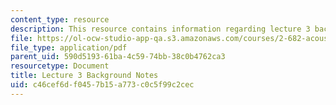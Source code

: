 ```yaml
---
content_type: resource
description: This resource contains information regarding lecture 3 background notes.
file: https://ol-ocw-studio-app-qa.s3.amazonaws.com/courses/2-682-acoustical-oceanography-spring-2012/c46cef6df0457b15a773c0c5f99c2cec_MIT2_682S12_bglec03.pdf
file_type: application/pdf
parent_uid: 590d5193-61ba-4c59-74bb-38c0b4762ca3
resourcetype: Document
title: Lecture 3 Background Notes
uid: c46cef6d-f045-7b15-a773-c0c5f99c2cec
---
```

